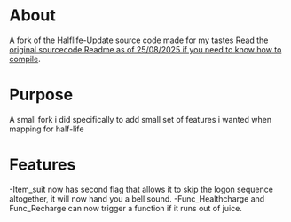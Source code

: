 # About

A fork of the Halflife-Update source code made for my tastes [Read the original sourcecode Readme as of 25/08/2025 if you need to know how to compile](https://github.com/twhl-community/halflife-updated/blob/master/README.md).

# Purpose

A small fork i did specifically to add small set of features i wanted when mapping for half-life

# Features
-Item_suit now has second flag that allows it to skip the logon sequence altogether, it will now hand you a bell sound.
-Func_Healthcharge and Func_Recharge can now trigger a function if it runs out of juice.
